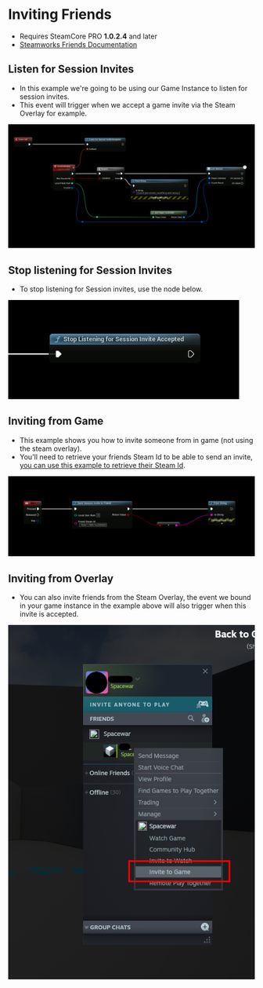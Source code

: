 # Inviting Friends
- Requires SteamCore PRO **1.0.2.4** and later
- [Steamworks Friends Documentation](https://partner.steamgames.com/doc/api/ISteamFriends#functions)

## Listen for Session Invites
- In this example we're going to be using our Game Instance to listen for session invites.
- This event will trigger when we accept a game invite via the Steam Overlay for example.

![Image](../../../../static/img/invite_listen_for_session_invite.png)

## Stop listening for Session Invites
- To stop listening for Session invites, use the node below.

![Image](../../../../static/img/invite_listen_for_session_invite_stop.png)

## Inviting from Game
- This example shows you how to invite someone from in game (not using the steam overlay).
- You'll need to retrieve your friends Steam Id to be able to send an invite, [you can use this example to retrieve their Steam Id](../friends/friends_list.md).

![Image](../../../../static/img/invite_send_session_invite.png)

## Inviting from Overlay
- You can also invite friends from the Steam Overlay, the event we bound in your game instance in the example above will also trigger when this invite is accepted.

![Image](../../../../static/img/invite_overlay.png)